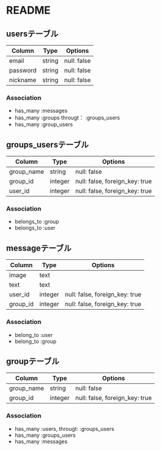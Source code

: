 # README
## usersテーブル
|Column|Type|Options|
|------|----|-------|
|email|string|null: false|
|password|string|null: false|
|nickname|string|null: false|
### Association
- has_many :messages
- has_many  :groups  througt： :groups_users
- has_many  :group_users




## groups_usersテーブル

|Column|Type|Options|
|------|----|-------|
|group_name|string|null: false|
|group_id|integer|null: false, foreign_key: true|
|user_id|integer|null: false, foreign_key: true|

### Association
- belongs_to :group
- belongs_to :user


## messageテーブル

|Column|Type|Options|
|------|----|-------|
|image|text||
|text|text||
|user_id|integer|null: false, foreign_key: true|
|group_id|integer|null: false, foreign_key: true|
### Association
- belong_to :user
- belong_to :group

## groupテーブル

|Column|Type|Options|
|------|----|-------|
|group_name|string|null: false|
|group_id|integer|null: false, foreign_key: true|
### Association

- has_many  :users,  througt: :groups_users
- has_many :groups_users
- has_many :messages